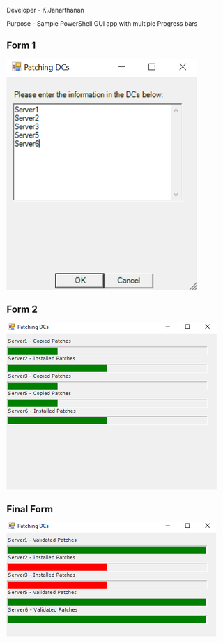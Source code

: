 Developer - K.Janarthanan

Purpose - Sample PowerShell GUI app with multiple Progress bars

Form 1
----------------
![alt text](https://github.com/kujalk/PowerShell_GUI_ProgressBar/blob/main/Images/Form1.PNG)

Form 2
----------------
![alt text](https://github.com/kujalk/PowerShell_GUI_ProgressBar/blob/main/Images/Form2.PNG)

Final Form 
----------------
![alt text](https://github.com/kujalk/PowerShell_GUI_ProgressBar/blob/main/Images/Final3.PNG)